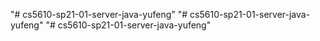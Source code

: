 "# cs5610-sp21-01-server-java-yufeng" 
"# cs5610-sp21-01-server-java-yufeng" 
"# cs5610-sp21-01-server-java-yufeng" 
